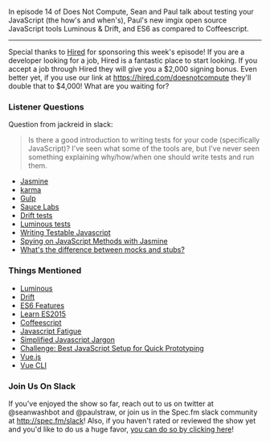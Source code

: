 In episode 14 of Does Not Compute, Sean and Paul talk about testing your JavaScript (the how's and when's), Paul's new imgix open source JavaScript tools Luminous & Drift, and ES6 as compared to Coffeescript.

---

Special thanks to [Hired](http://hired.com) for sponsoring this week's episode!  If you are a developer looking for a job, Hired is a fantastic place to start looking. If you accept a job through Hired they will give you a $2,000 signing bonus. Even better yet, if you use our link at https://hired.com/doesnotcompute they'll double that to $4,000! What are you waiting for?


### Listener Questions

Question from jackreid in slack:

> Is there a good introduction to writing tests for your code (specifically JavaScript)? I've seen what some of the tools are, but I've never seen something explaining why/how/when one should write tests and run them.

* [Jasmine](http://jasmine.github.io/)
* [karma](https://karma-runner.github.io/0.13/index.html)
* [Gulp](http://gulpjs.com/)
* [Sauce Labs](https://saucelabs.com/)
* [Drift tests](https://github.com/imgix/drift/tree/master/test)
* [Luminous tests](https://github.com/imgix/luminous/tree/master/test)
* [Writing Testable Javascript](http://alistapart.com/article/writing-testable-javascript)
* [Spying on JavaScript Methods with Jasmine](https://blog.codeship.com/jasmine-spyon/)
* [What's the difference between mocks and stubs?](http://stackoverflow.com/questions/3459287/whats-the-difference-between-a-mock-stub)


### Things Mentioned

* [Luminous](https://github.com/imgix/luminous)
* [Drift](https://github.com/imgix/drift)
* [ES6 Features](http://es6-features.org/)
* [Learn ES2015](https://babeljs.io/docs/learn-es2015/)
* [Coffeescript](http://coffeescript.org/)
* [Javascript Fatigue](https://medium.com/@ericclemmons/javascript-fatigue-48d4011b6fc4#.uh9pfhkqm)
* [Simplified Javascript Jargon](https://github.com/HugoGiraudel/SJSJ)
* [Challenge: Best JavaScript Setup for Quick Prototyping](http://blog.vjeux.com/2015/javascript/challenge-best-javascript-setup-for-quick-prototyping.html)
* [Vue.js](http://vuejs.org/)
* [Vue CLI](http://vuejs.org/2015/12/28/vue-cli/)


### Join Us On Slack

If you've enjoyed the show so far, reach out to us on twitter at @seanwashbot and @paulstraw, or join us in the Spec.fm slack community at http://spec.fm/slack! Also, if you haven't rated or reviewed the show yet and you'd like to do us a huge favor, [you can do so by clicking here](https://itunes.apple.com/us/podcast/does-not-compute/id1048731980?mt=2)!
